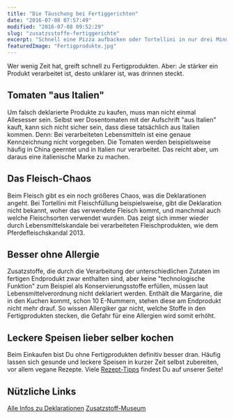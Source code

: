 ```yaml
---
title: "Die Täuschung bei Fertiggerichten"
date: "2016-07-08 07:57:49"
modified: "2016-07-08 09:52:29"
slug: "zusatzsstoffe-fertiggerichte"
excerpt: "Schnell eine Pizza aufbacken oder Tortellini in nur drei Minuten kochen – klingt verlockend, oder? Aber Deklarationen auf Fertigprodukten können leicht täuschen!"
featuredImage: "Fertigprodukte.jpg"
---
```


Wer wenig Zeit hat, greift schnell zu Fertigprodukten. Aber: Je stärker ein Produkt verarbeitet ist, desto unklarer ist, was drinnen steckt.

## Tomaten "aus Italien"

Um falsch deklarierte Produkte zu kaufen, muss man nicht einmal Allesesser sein. Selbst wer Dosentomaten mit der Aufschrift "aus Italien" kauft, kann sich nicht sicher sein, dass diese tatsächlich aus Italien kommen. Denn: Bei verarbeiteten Lebensmitteln ist eine genaue Kennzeichnung nicht vorgegeben. Die Tomaten werden beispielsweise häufig in China geerntet und in Italien nur verarbeitet. Das reicht aber, um daraus eine italienische Marke zu machen.

## Das Fleisch-Chaos

Beim Fleisch gibt es ein noch größeres Chaos, was die Deklarationen angeht. Bei Tortellini mit Fleischfüllung beispielsweise, gibt die Deklaration nicht bekannt, woher das verwendete Fleisch kommt, und manchmal auch welche Fleischsorten verwendet wurden. Das zeigt sich immer wieder durch Lebensmittelskandale bei verarbeiteten Fleischprodukten, wie dem Pferdefleischskandal 2013.

## Besser ohne Allergie

Zusatzstoffe, die durch die Verarbeitung der unterschiedlichen Zutaten im fertigen Endprodukt zwar enthalten sind, aber keine "technologische Funktion" zum Beispiel als Konservierungsstoffe erfüllen, müssen laut Lebensmittelverordnung nicht deklariert werden. Enthält die Margarine, die in den Kuchen kommt, schon 10 E-Nummern, stehen diese am Endprodukt nicht mehr drauf. So wissen Allergiker gar nicht, welche Stoffe in den Fertigprodukten stecken, die Gefahr für eine Allergien wird somit erhöht.

## Leckere Speisen lieber selber kochen

Beim Einkaufen bist Du ohne Fertigprodukten definitiv besser dran. Häufig lassen sich gesunde und leckere Speisen in kurzer Zeit selbst zubereiten, vor allem vegane Rezepte. Viele [Rezept-Tipps](https://www.veganblatt.com/rezepte) findest Du auf unserer Seite!

## Nützliche Links

[Alle Infos zu Deklarationen](https://www.wko.at/Content.Node/branchen/oe/Nahrungs--und-Genussmittelindustrie--Lebensmittelindustrie-/Kennzeichnung.html) [Zusatzstoff-Museum](https://www.zusatzstoffmuseum.de/lexikon-der-zusatzstoffe.html)